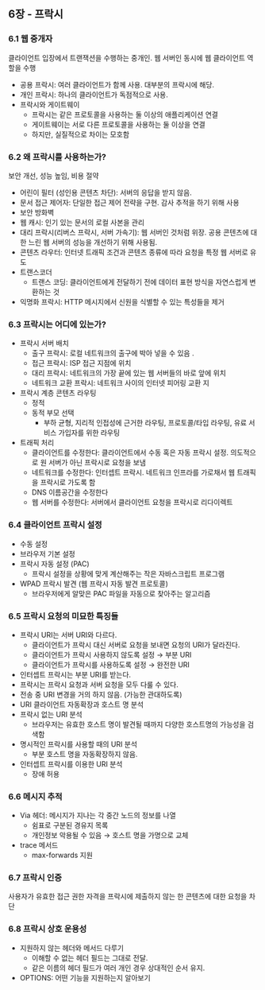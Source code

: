 ## 6장 - 프락시

### 6.1 웹 중개자

클라이언트 입장에서 트랜잭션을 수행하는 중개인. 웹 서버인 동시에 웹 클라이언트 역할을 수행

- 공용 프락시: 여러 클라이언트가 함께 사용. 대부분의 프락시에 해당.
- 개인 프락시: 하나의 클라이언트가 독점적으로 사용.
- 프락시와 게이트웨이
  - 프락시는 같은 프로토콜을 사용하는 둘 이상의 애플리케이션 연결
  - 게이트웨이는 서로 다른 프로토콜을 사용하는 둘 이상을 연결
  - 하지만, 실질적으로 차이는 모호함

### 6.2 왜 프락시를 사용하는가?

보안 개선, 성능 높임, 비용 절약

- 어린이 필터 (성인용 콘텐츠 차단): 서버의 응답을 받지 않음.
- 문서 접근 제어자: 단일한 접근 제어 전략을 구현. 감사 추적을 하기 위해 사용
- 보안 방화벽
- 웹 캐시: 인기 있는 문서의 로컬 사본을 관리
- 대리 프락시(리버스 프락시, 서버 가속기): 웹 서버인 것처럼 위장. 공용 콘텐츠에 대한 느린 웹 서버의 성능을 개선하기 위해 사용됨.
- 콘텐츠 라우터: 인터넷 트래픽 조건과 콘텐츠 종류에 따라 요청을 특정 웹 서버로 유도
- 트랜스코더
  - 트랜스 코딩: 클라이언트에게 전달하기 전에 데이터 표현 방식을 자연스럽게 변환하는 것
- 익명화 프락시: HTTP 메시지에서 신원을 식별할 수 있는 특성들을 제거

### 6.3 프락시는 어디에 있는가?

- 프락시 서버 배치
  - 출구 프락시: 로컬 네트워크의 출구에 박아 넣을 수 있음 .
  - 접근 프락시: ISP 접근 지점에 위치
  - 대리 프락시: 네트워크의 가장 끝에 있는 웹 서버들의 바로 앞에 위치
  - 네트워크 교환 프락시: 네트워크 사이의 인터넷 피어링 교환 지
- 프락시 계층 콘텐츠 라우팅
  - 정적
  - 동적 부모 선택
    - 부하 균형, 지리적 인접성에 근거한 라우팅, 프로토콜/타입 라우팅, 유료 서비스 가입자를 위한 라우팅
- 트래픽 처리
  - 클라이언트를 수정한다: 클라이언트에서 수동 혹은 자동 프락시 설정. 의도적으로 원 서버가 아닌 프락시로 요청을 보냄
  - 네트워크를 수정한다: 인터셉트 프락시. 네트워크 인프라를 가로채서 웹 트래픽을 프락시로 가도록 함
  - DNS 이름공간을 수정한다
  - 웹 서버를 수정한다: 서버에서 클라이언트 요청을 프락시로 리다이렉트

### 6.4 클라이언트 프락시 설정

- 수동 설정
- 브라우저 기본 설정
- 프락시 자동 설정 (PAC)
  - 프락시 설정을 상황에 맞게 계산해주는 작은 자바스크립트 프로그램
- WPAD 프락시 발견 (웹 프락시 자동 발견 프로토콜)
  - 브라우저에게 알맞은 PAC 파일을 자동으로 찾아주는 알고리즘

### 6.5 프락시 요청의 미묘한 특징들

- 프락시 URI는 서버 URI와 다르다.
  - 클라이언트가 프락시 대신 서버로 요청을 보내면 요청의 URI가 달라진다.
  - 클라이언트가 프락시 사용하지 않도록 설정 → 부분 URI
  - 클라이언트가 프락시를 사용하도록 설정 → 완전한 URI
- 인터셉트 프락시는 부분 URI를 받는다.
- 프락시는 프락시 요청과 서버 요청을 모두 다룰 수 있다.
- 전송 중 URI 변경을 거의 하지 않음. (가능한 관대하도록)
- URI 클라이언트 자동확장과 호스트 명 분석
- 프락시 없는 URI 분석
  - 브라우저는 유효한 호스트 명이 발견될 때까지 다양한 호스트명의 가능성을 검색함
- 명시적인 프락시를 사용할 때의 URI 분석
  - 부분 호스트 명을 자동확장하지 않음.
- 인터셉트 프락시를 이용한 URI 분석
  - 장애 허용

### 6.6 메시지 추적

- Via 헤더: 메시지가 지나는 각 중간 노드의 정보를 나열
  - 쉼표로 구분된 경유지 목록
  - 개인정보 악용될 수 있음 → 호스트 명을 가명으로 교체
- trace 메서드
  - max-forwards 지원

### 6.7 프락시 인증

사용자가 유효한 접근 권한 자격을 프락시에 제출하지 않는 한 콘텐츠에 대한 요청을 차단

### 6.8 프락시 상호 운용성

- 지원하지 않는 헤더와 메서드 다루기
  - 이해할 수 없는 헤더 필드는 그대로 전달.
  - 같은 이름의 헤더 필드가 여러 개인 경우 상대적인 순서 유지.
- OPTIONS: 어떤 기능을 지원하는지 알아보기
